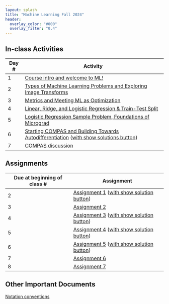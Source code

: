 ```yaml
---
layout: splash
title: "Machine Learning Fall 2024"
header:
  overlay_color: "#000"
  overlay_filter: "0.4"
---
```


<!-- ## How-tos

*  TODO -->

## In-class Activities

| Day # | Activity                                                                      |
|-------|-------------------------------------------------------------------------------|
| 1     | [Course intro and welcome to ML!](activities/day01)                            |
| 2     | [Types of Machine Learning Problems and Exploring Image Transforms](activities/day02)                            |
| 3     | [Metrics and Meeting ML as Optimization](activities/day03)   
| 4     | [Linear, Ridge, and Logistic Regression & Train-Test Split](activities/day04)                            |
| 5     | [Logistic Regression Sample Problem, Foundations of Micrograd](activities/day05)                            |
| 6     | [Starting COMPAS and Building Towards Autodifferentiation](activities/day06) ([with show solutions button](activities/day06?showSolutions=true))                            |
| 7     | [COMPAS discussion](activities/day07)                            |


##  Assignments

| Due at beginning of class # | Assignment                                                              |
|-----------------------------|-------------------------------------------------------------------------|
| 2                           | [Assignment 1](assignments/assignment01/assignment01) ([with show solution button](assignments/assignment01/assignment01?showSolutions=true))   |
| 3                           | [Assignment 2](assignments/assignment02/assignment02)    |
| 4                           | [Assignment 3](assignments/assignment03/assignment03)   ([with show solution button](assignments/assignment03/assignment03?showSolutions=true))    |
| 5                           | [Assignment 4](assignments/assignment04/assignment04)   ([with show solution button](assignments/assignment04/assignment04?showSolutions=true))    |
| 6                           | [Assignment 5](assignments/assignment05/assignment05)   ([with show solution button](assignments/assignment05/assignment05?showSolutions=true))    |
| 7                           | [Assignment 6](assignments/assignment06/assignment06)     |
| 8                           | [Assignment 7](assignments/assignment07/assignment07)     |




## Other Important Documents
[Notation conventions](assignments/assignment01/notation_conventions) 
